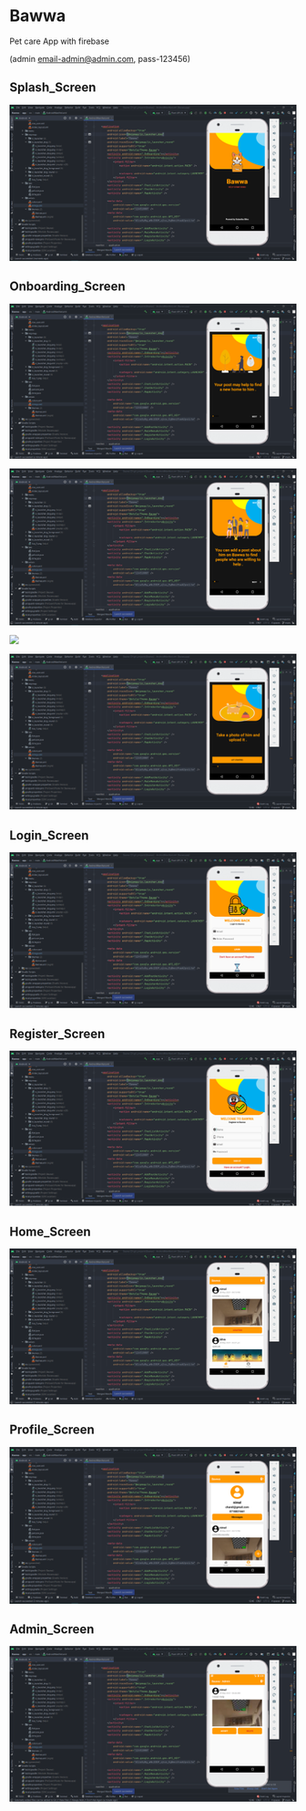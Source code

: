 # Bawwa
Pet care App with firebase

(admin email-admin@admin.com, pass-123456)

## Splash_Screen
![](screenshots/Capture.PNG)

## Onboarding_Screen
![](screenshots/Capture1.PNG)


![](screenshots/Capture2.PNG)


![](screenshots/Capture3.PNGG)


![](screenshots/Capture4.PNG)

## Login_Screen
![](screenshots/Capture5.PNG)

## Register_Screen
![](screenshots/Capture6.PNG)

## Home_Screen
![](screenshots/Capture7.PNG)

## Profile_Screen
![](screenshots/Capture8.PNG)

## Admin_Screen
![](screenshots/Capture9.PNG)
